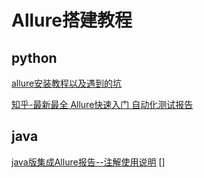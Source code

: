 # Allure搭建教程


## python
[allure安装教程以及遇到的坑](https://www.cnblogs.com/Zhan-W/p/13132397.html)

[知乎-最新最全 Allure快速入门 自动化测试报告](https://zhuanlan.zhihu.com/p/500047848)

## java
[java版集成Allure报告--注解使用说明](https://www.cnblogs.com/CodingTest/p/13755741.html)
[]